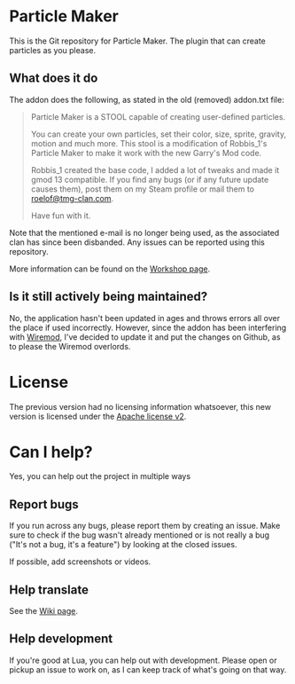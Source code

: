 # Particle Maker

This is the Git repository for Particle Maker. The plugin that can create
particles as you please.

## What does it do

The addon does the following, as stated in the old (removed) addon.txt file:

> Particle Maker is a STOOL capable of creating user-defined particles.
>
> You can create your own particles, set their color, size, sprite, gravity,
> motion and much more.  This stool is a modification of Robbis_1's Particle
> Maker to make it work with the new Garry's Mod code.
>
> Robbis_1 created the base code, I added a lot of tweaks and made it gmod 13
> compatible.  If you find any bugs (or if any future update causes them), post
> them on my Steam profile or mail them to roelof@tmg-clan.com.
>
> Have fun with it.

Note that the mentioned e-mail is no longer being used, as the associated clan
has since been disbanded. Any issues can be reported using this repository.

More information can be found on the [Workshop page][workshop].

## Is it still actively being maintained?

No, the application hasn't been updated in ages and throws errors all over the
place if used incorrectly. However, since the addon has been interfering with
[Wiremod][wiremod], I've decided to update it and put the changes on Github, as
to please the Wiremod overlords.

# License

The previous version had no licensing information whatsoever, this new version
is licensed under the [Apache license v2][license].

# Can I help?

Yes, you can help out the project in multiple ways

## Report bugs

If you run across any bugs, please report them by creating an issue. Make sure
to check if the bug wasn't already mentioned or is not really a bug ("It's not
a bug, it's a feature") by looking at the closed issues.

If possible, add screenshots or videos.

## Help translate

See the [Wiki page](wiki/Localization).

## Help development

If you're good at Lua, you can help out with development. Please open or pickup
an issue to work on, as I can keep track of what's going on that way.

[workshop]: https://steamcommunity.com/sharedfiles/filedetails/?id=104466547
[license]: LICENSE
[wiremod]: https://github.com/wiremod/wire
